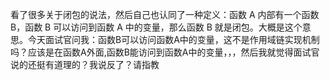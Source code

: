 看了很多关于闭包的说法，然后自己也认同了一种定义：函数 A 内部有一个函数 B，函数 B 可以访问到函数 A 中的变量，那么函数 B 就是闭包。大概是这个意思。今天面试官问我：函数B可以访问函数A中的变量，这不是作用域链实现机制吗？应该是在函数A外面,函数B能访问到函数A中的变量，，，然后我就觉得面试官说的还挺有道理的？我说反了？请指教